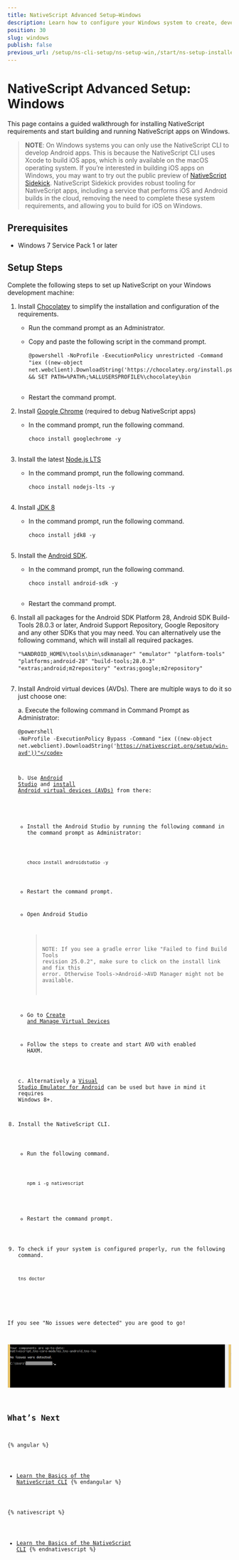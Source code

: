 ```yaml
---
title: NativeScript Advanced Setup—Windows
description: Learn how to configure your Windows system to create, develop and build apps with NativeScript.
position: 30
slug: windows
publish: false
previous_url: /setup/ns-cli-setup/ns-setup-win,/start/ns-setup-installer
---
```


# NativeScript Advanced Setup: Windows

This page contains a guided walkthrough for installing NativeScript requirements and start building and running NativeScript apps on Windows.

> **NOTE**: On Windows systems you can only use the NativeScript CLI to develop Android apps. This is because the NativeScript CLI uses Xcode to build iOS apps, which is only available on the macOS operating system. If you’re interested in building iOS apps on Windows, you may want to try out the public preview of [NativeScript Sidekick](https://www.nativescript.org/nativescript-sidekick). NativeScript Sidekick provides robust tooling for NativeScript apps, including a service that performs iOS and Android builds in the cloud, removing the need to complete these system requirements, and allowing you to build for iOS on Windows.

## Prerequisites
* Windows 7 Service Pack 1 or later

## Setup Steps

Complete the following steps to set up NativeScript on your Windows development machine:

1. Install [Chocolatey](https://chocolatey.org) to simplify the installation and configuration of the requirements.
    - Run the command prompt as an Administrator.
    - Copy and paste the following script in the command prompt.

        <pre class="add-copy-button"><code class="language-terminal">@powershell -NoProfile -ExecutionPolicy unrestricted -Command "iex ((new-object net.webclient).DownloadString('https://chocolatey.org/install.ps1'))" && SET PATH=%PATH%;%ALLUSERSPROFILE%\chocolatey\bin
        </code></pre>
    - Restart the command prompt.

2. Install [Google Chrome](https://www.google.com/chrome/browser/desktop/index.html) (required to debug NativeScript apps)
    - In the command prompt, run the following command.

        <pre class="add-copy-button"><code class="language-terminal">choco install googlechrome -y
        </code></pre>

3. Install the latest [Node.js LTS](https://nodejs.org/en/)

    - In the command prompt, run the following command.

        <pre class="add-copy-button"><code class="language-terminal">choco install nodejs-lts -y
        </code></pre>

4. Install [JDK 8](http://www.oracle.com/technetwork/java/javase/downloads/index.html)
    - In the command prompt, run the following command.

        <pre class="add-copy-button"><code class="language-terminal">choco install jdk8 -y
        </code></pre>

5. Install the [Android SDK](http://developer.android.com/sdk/index.html).
    - In the command prompt, run the following command.

        <pre class="add-copy-button"><code class="language-terminal">choco install android-sdk -y
        </code></pre>

    - Restart the command prompt.

6. Install all packages for the Android SDK Platform 28, Android SDK Build-Tools 28.0.3 or later, Android Support Repository, Google Repository and any other SDKs that you may need. You can alternatively use the following command, which will install all required packages.

    <pre class="add-copy-button"><code class="language-terminal">"%ANDROID_HOME%\tools\bin\sdkmanager" "emulator" "platform-tools" "platforms;android-28" "build-tools;28.0.3" "extras;android;m2repository" "extras;google;m2repository"
    </code></pre>

7. Install Android virtual devices (AVDs). There are multiple ways to do it so just choose one:
    
    a. Execute the following command in Command Prompt as Administrator:
        <pre class="add-copy-button"><code class="language-terminal">@powershell -NoProfile -ExecutionPolicy Bypass -Command "iex ((new-object net.webclient).DownloadString('https://nativescript.org/setup/win-avd'))"</code></pre>

    b. Use [Android Studio](https://developer.android.com/studio/index.html) and [install Android virtual devices (AVDs)](https://developer.android.com/studio/run/managing-avds.html) from there:
        
    * Install the Android Studio by running the following command in the command prompt as Administrator:

        <pre class="add-copy-button"><code class="language-terminal">choco install androidstudio -y</code></pre>

    * Restart the command prompt.
    * Open Android Studio
        > NOTE: If you see a gradle error like "Failed to find Build Tools revision 25.0.2", make sure to click on the install link and fix this error. Otherwise Tools->Android->AVD Manager might not be available.
    * Go to [Create and Manage Virtual Devices](https://developer.android.com/studio/run/managing-avds.html) 
    * Follow the steps to create and start AVD with enabled HAXM.
    
    c. Alternatively a [Visual Studio Emulator for Android](https://www.visualstudio.com/vs/msft-android-emulator/) can be used but have in mind it requires Windows 8+. 

9. Install the NativeScript CLI.
    - Run the following command.

        <pre class="add-copy-button"><code class="language-terminal">npm i -g nativescript
        </code></pre>

    - Restart the command prompt.

10. To check if your system is configured properly, run the following command.

    <pre class="add-copy-button"><code class="language-terminal">tns doctor
    </code></pre>

If you see "No issues were detected" you are good to go!

![NativeScript tns doctor result](../img/start/window-tns-doctor.png)

## What’s Next

{% angular %}
* [Learn the Basics of the NativeScript CLI](/angular/start/cli-basics)
{% endangular %}

{% nativescript %}
* [Learn the Basics of the NativeScript CLI](/start/cli-basics)
{% endnativescript %}

